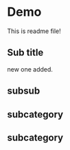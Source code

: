 # Demo

This is readme file!

## Sub title

new one added.

## subsub

## subcategory

## subcategory
